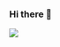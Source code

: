 ### Hi there 👋

<!--
**hadongkyoun/hadongkyoun** is a ✨ _special_ ✨ repository because its `README.md` (this file) appears on your GitHub profile.

Here are some ideas to get you started:

- 🔭 I’m currently working on ...
- 🌱 I’m currently learning ...
- 👯 I’m looking to collaborate on ...
- 🤔 I’m looking for help with ...
- 💬 Ask me about ...
- 📫 How to reach me: ...
- 😄 Pronouns: ...
- ⚡ Fun fact: ...
-->
<a href=https://www.instagram.com/dev._.had/ target="_blank"><img src="https://img.shields.io/badge/#E4405F-배경색?style=뱃지모양&logo=로고&logoColor=로고색상"/></a>

